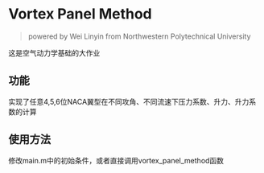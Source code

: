 # Vortex Panel Method

> powered by Wei Linyin from Northwestern Polytechnical University 

这是空气动力学基础的大作业

## 功能

实现了任意4,5,6位NACA翼型在不同攻角、不同流速下压力系数、升力、升力系数的计算

## 使用方法

修改main.m中的初始条件，或者直接调用vortex_panel_method函数
